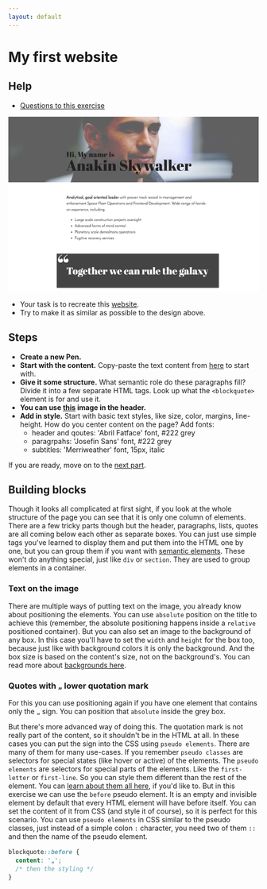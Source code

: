 ```yaml
---
layout: default
---
```

# My first website

## Help

- [Questions to this exercise](http://askbot.greenfox.academy/questions/tags:anakin-1/)

![first website top](assets/first-website-top.png)

- Your task is to recreate this [website](https://projects.invisionapp.com/share/X575YEGVU#/screens/155416515_Greenfox-Anakins-Cv).
- Try to make it as similar as possible to the design above.

## Steps

- **Create a new Pen.**
- **Start with the content.** Copy-paste the text content from [here](assets/cv.md) to start with.
- **Give it some structure.** What semantic role do these paragraphs fill?
  Divide it into a few separate HTML tags. Look up what the `<blockquote>` element is for and use it.
- **You can use [this](assets/first-website-header.png) image in the header.**
- **Add in style.** Start with basic text styles, like size, color, margins, line-height.
  How do you center content on the page? Add fonts:
  - header and qoutes: 'Abril Fatface' font, #222 grey
  - paragrpahs: 'Josefin Sans' font, #222 grey
  - subtitles: 'Merriweather' font, 15px, italic

If you are ready, move on to the [next part](my-first-website-2.md).

## Building blocks

Though it looks all complicated at first sight, if you look at the whole structure of the page you can see that it is only one column of elements. There are a few tricky parts though but the header, paragraphs, lists, quotes are all coming below each other as separate boxes. You can just use simple tags you've learned to display them and put them into the HTML one by one, but you can group them if you want with [semantic elements](https://developer.mozilla.org/en-US/docs/Glossary/Semantics#Semantic_elements). These won't do anything special, just like `div` or `section`. They are used to group elements in a container.

### Text on the image

There are multiple ways of putting text on the image, you already know about positioning the elements. You can use `absolute` position on the title to achieve this (remember, the absolute positioning happens inside a `relative` positioned container). But you can also set an image to the background of any box. In this case you'll have to set the `width` and `height` for the box too, because just like with background colors it is only the background. And the box size is based on the content's size, not on the background's. You can read more about [backgrounds here](https://developer.mozilla.org/en-US/docs/Web/CSS/background).

### Quotes with `„` lower quotation mark

For this you can use positioning again if you have one element that contains only the `„` sign. You can position that `absolute` inside the grey box.

But there's more advanced way of doing this. The quotation mark is not really part of the content, so it shouldn't be in the HTML at all. In these cases you can put the sign into the CSS using `pseudo elements`. There are many of them for many use-cases. If you remember `pseudo classes` are selectors for special states (like hover or active) of the elements. The `pseudo elements` are selectors for special parts of the elements. Like the `first-letter` or `first-line`. So you can style them different than the rest of the element. You can [learn about them all here](https://developer.mozilla.org/en-US/docs/Web/CSS/Pseudo-elements), if you'd like to. But in this exercise we can use the `before` pseudo element. It is an empty and invisible element by default that every HTML element will have before itself. You can set the content of it from CSS (and style it of course), so it is perfect for this scenario. You can use `pseudo elements` in CSS similar to the pseudo classes, just instead of a simple colon `:` character, you need two of them `::` and then the name of the pseudo element.

```css
blockquote::before {
  content: '„';
  /* then the styling */
}
```
